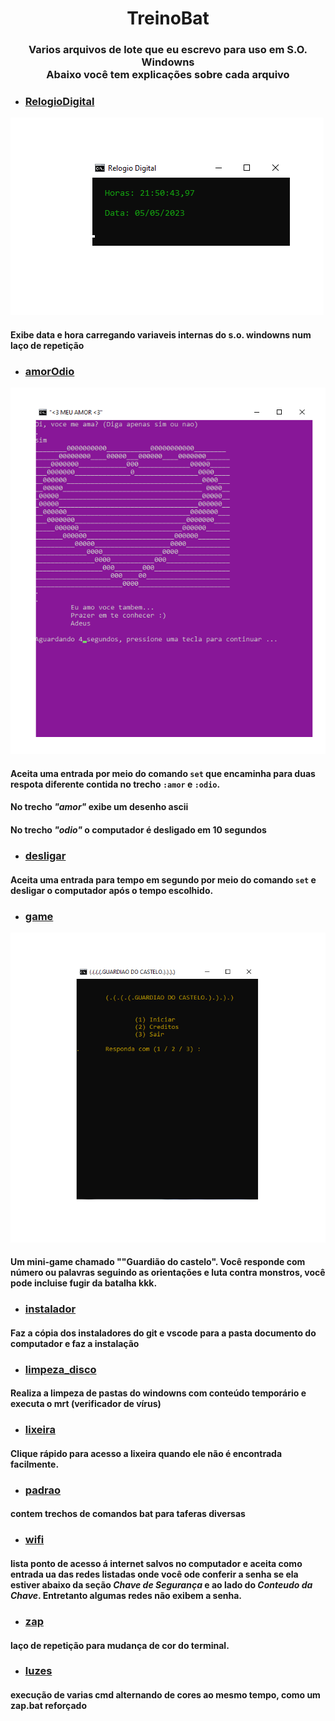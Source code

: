 <h1 align="center">TreinoBat</h1>

<h3 align="center">Varios arquivos de lote que eu escrevo para uso em S.O. Windowns<br>
Abaixo você tem explicações sobre cada arquivo
</h3>

- ### [RelogioDigital](https://github.com/CLedsonB/TreinoBat/blob/main/RelogioDigital.png)

![RelogioDigital-IMG](https://github.com/CLedsonB/TreinoBat/blob/main/img/RelogioDigital.png)

#### Exibe data e hora carregando variaveis internas do s.o. windowns num laço de repetição

- ### [amorOdio](https://github.com/CLedsonB/TreinoBat/blob/main/amorOdio.bat)

![amorOdio-IMG](https://github.com/CLedsonB/TreinoBat/blob/main/img/amorOdio.png)

#### Aceita uma entrada por meio do comando ```set``` que encaminha para duas respota diferente contida no trecho ```:amor``` e ```:odio```.
#### No trecho _"amor"_ exibe um desenho ascii
#### No trecho _"odio"_ o computador é desligado em 10 segundos

- ### [desligar](https://github.com/CLedsonB/TreinoBat/blob/main/desligar.bat)

#### Aceita uma entrada para tempo em segundo por meio do comando ```set``` e desligar o computador após o tempo escolhido.

- ### [game](https://github.com/CLedsonB/TreinoBat/blob/main/game.bat)

![game-IMG](https://github.com/CLedsonB/TreinoBat/blob/main/img/game.png)

#### Um mini-game chamado ""Guardião do castelo". Você responde com número ou palavras seguindo as orientações e luta contra monstros, você pode incluise fugir da batalha kkk.

- ### [instalador](https://github.com/CLedsonB/TreinoBat/blob/main/instalador.bat)

#### Faz a cópia dos instaladores do git e vscode para a pasta documento do computador e faz a instalação

- ### [limpeza_disco](https://github.com/CLedsonB/TreinoBat/blob/main/limpeza_disco.bat)

#### Realiza a limpeza de pastas do windowns com conteúdo temporário e executa o mrt (verificador de vírus)

- ### [lixeira](https://github.com/CLedsonB/TreinoBat/blob/main/lixeira.bat)

#### Clique rápido para acesso a lixeira quando ele não é encontrada facilmente.

- ### [padrao](https://github.com/CLedsonB/TreinoBat/blob/main/padrao.txt)

#### contem trechos de comandos bat para taferas diversas

- ### [wifi](https://github.com/CLedsonB/TreinoBat/blob/main/wifi.bat)

#### lista ponto de acesso á internet salvos no computador e aceita como entrada ua das redes listadas onde você ode conferir a senha se ela estiver abaixo da seção _Chave de Segurança_ e ao lado do _Conteudo da Chave_. Entretanto algumas redes não exibem a senha.

- ### [zap](https://github.com/CLedsonB/TreinoBat/blob/main/zap.bat)

#### laço de repetição para mudança de cor do terminal.

- ### [luzes](https://github.com/CLedsonB/TreinoBat/blob/main/luzes)

#### execução de varias cmd alternando de cores ao mesmo tempo, como um zap.bat reforçado
